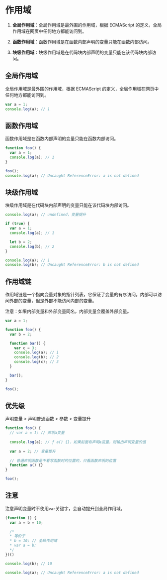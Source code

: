 # 作用域

1. **全局作用域**：全局作用域是最外围的作用域，根据 ECMAScript 的定义，全局作用域在网页中任何地方都能访问到。

2. **函数作用域**：函数作用域是在函数内部声明的变量只能在函数内部访问。

3. **块级作用域**：块级作用域是在代码块内部声明的变量只能在该代码块内部访问。


## 全局作用域

全局作用域是最外围的作用域，根据 ECMAScript 的定义，全局作用域在网页中任何地方都能访问到。

```javascript
var a = 1;
console.log(a); // 1
```

## 函数作用域

函数作用域是在函数内部声明的变量只能在函数内部访问。

```javascript
function foo() {
  var a = 1;
  console.log(a); // 1
}

foo();
console.log(a); // Uncaught ReferenceError: a is not defined
```

## 块级作用域

块级作用域是在代码块内部声明的变量只能在该代码块内部访问。

```javascript
console.log(a); // undefined，变量提升

if (true) {
  var a = 1;
  console.log(a); // 1

  let b = 2;
  console.log(b); // 2
}

console.log(a); // 1
console.log(b); // Uncaught ReferenceError: b is not defined
```

## 作用域链

作用域链是一个指向变量对象的指针列表，它保证了变量的有序访问。内部可以访问外部的变量，但是外部不能访问内部的变量。

注意：如果内部变量和外部变量同名，内部变量会覆盖外部变量。

```javascript
var a = 1;

function foo() {
  var b = 2;

  function bar() {
    var c = 3;
    console.log(a); // 1
    console.log(b); // 2
    console.log(c); // 3
  }

  bar();
}

foo();
```

## 优先级

声明变量 > 声明普通函数 > 参数 > 变量提升

```javascript
function foo() {
  // var a = 1; // 声明a变量
  
  console.log(a); // ƒ a() {}，如果前面有声明a变量，则输出声明变量的值
  
  var a = 2; // 变量提升
  
  // 普通声明函数是不看写函数时的位置的，只看函数声明的位置
  function a() {}
}

foo();
```

## 注意

注意声明变量时不使用`var`关键字，会自动提升到全局作用域。

```javascript
(function () {
  var a = b = 10;

  /*
  * 等价于
  * b = 10; // 全局作用域 
  * var a = b;
  */
})()

console.log(b); // 10

console.log(a); // Uncaught ReferenceError: a is not defined
```

